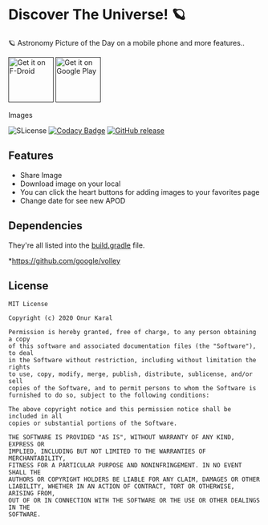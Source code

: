 # Discover The Universe! 🪐

🪐 Astronomy Picture of the Day on a mobile phone and more features..

<a href="" target="_blank">
<img src="https://f-droid.org/badge/get-it-on.png" alt="Get it on F-Droid" height="90"/></a> <a href="" target="_blank"><img src="https://play.google.com/intl/en_us/badges/images/generic/en-play-badge.png" alt="Get it on Google Play" height="90"/></a>

Images

![SLicense](https://img.shields.io/github/license/OnurKaral/NASA-APOD)
[![Codacy Badge](https://app.codacy.com/project/badge/Grade/11168034aab9407189b58568fdfe0995)](https://www.codacy.com/gh/OnurKaral/NASA-APOD/dashboard?utm_source=github.com&amp;utm_medium=referral&amp;utm_content=OnurKaral/NASA-APOD&amp;utm_campaign=Badge_Grade)
[![GitHub release](https://img.shields.io/github/v/release/OnurKaral/Discover-The-Universe?include_prereleases)](https://github.com/OnurKaral/Discover-The-Universe/releases/tag/TestRelease-0.7.0)

## Features

* Share Image
* Download image on your local
* You can click the heart buttons for adding images to your favorites page
* Change date for see new APOD

## Dependencies

They're all listed into the [build.gradle](https://github.com/OnurKaral/Discover-The-Universe/blob/Next/app/build.gradle) file.

*https://github.com/google/volley

## License

    MIT License

    Copyright (c) 2020 Onur Karal
    
    Permission is hereby granted, free of charge, to any person obtaining a copy
    of this software and associated documentation files (the "Software"), to deal
    in the Software without restriction, including without limitation the rights
    to use, copy, modify, merge, publish, distribute, sublicense, and/or sell
    copies of the Software, and to permit persons to whom the Software is
    furnished to do so, subject to the following conditions:
    
    The above copyright notice and this permission notice shall be included in all
    copies or substantial portions of the Software.
    
    THE SOFTWARE IS PROVIDED "AS IS", WITHOUT WARRANTY OF ANY KIND, EXPRESS OR
    IMPLIED, INCLUDING BUT NOT LIMITED TO THE WARRANTIES OF MERCHANTABILITY,
    FITNESS FOR A PARTICULAR PURPOSE AND NONINFRINGEMENT. IN NO EVENT SHALL THE
    AUTHORS OR COPYRIGHT HOLDERS BE LIABLE FOR ANY CLAIM, DAMAGES OR OTHER
    LIABILITY, WHETHER IN AN ACTION OF CONTRACT, TORT OR OTHERWISE, ARISING FROM,
    OUT OF OR IN CONNECTION WITH THE SOFTWARE OR THE USE OR OTHER DEALINGS IN THE
    SOFTWARE.
  
  
